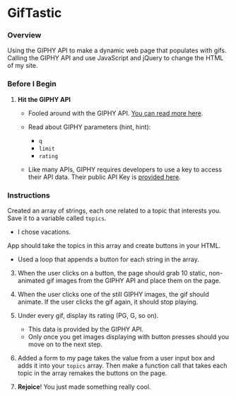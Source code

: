 # GifTastic

### Overview

Using the GIPHY API to make a dynamic web page that populates with gifs. Calling the GIPHY API and use JavaScript and jQuery to change the HTML of my site.

### Before I Begin

1. **Hit the GIPHY API**

   * Fooled around with the GIPHY API. [You can read more here](https://github.com/Giphy).

   * Read about GIPHY parameters (hint, hint): 

     * `q`
     * `limit`
     * `rating`

   * Like many APIs, GIPHY requires developers to use a key to access their API data. Their public API Key is [provided here](https://github.com/Giphy/GiphyAPI#overview). 

### Instructions

Created an array of strings, each one related to a topic that interests you. Save it to a variable called `topics`. 

  * I chose vacations.

App should take the topics in this array and create buttons in your HTML.

   * Used a loop that appends a button for each string in the array.

3. When the user clicks on a button, the page should grab 10 static, non-animated gif images from the GIPHY API and place them on the page. 

4. When the user clicks one of the still GIPHY images, the gif should animate. If the user clicks the gif again, it should stop playing.

5. Under every gif, display its rating (PG, G, so on). 

   * This data is provided by the GIPHY API.
   * Only once you get images displaying with button presses should you move on to the next step.

6. Added a form to my page takes the value from a user input box and adds it into your `topics` array. Then make a function call that takes each topic in the array remakes the buttons on the page.

7. **Rejoice**! You just made something really cool.
